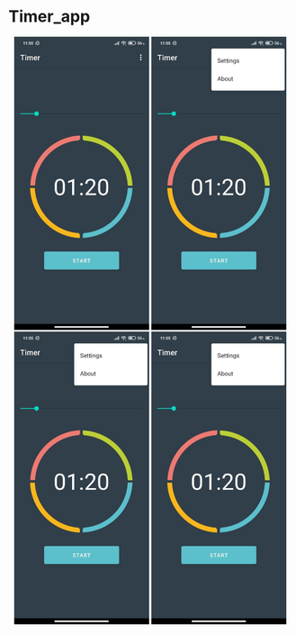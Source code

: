 # Timer_app


<p align="center">
  <img src="https://github.com/weeidl/Timer/blob/master/ImageReadme/Timer_1.jpg" width="240" title="hover text">
  <img src="https://github.com/weeidl/Timer/blob/master/ImageReadme/Timer_2.jpg" width="240" alt="accessibility text">
  <img src="https://github.com/weeidl/Timer/blob/master/ImageReadme/Timer_2.jpg" width="240" alt="accessibility text">
  <img src="https://github.com/weeidl/Timer/blob/master/ImageReadme/Timer_2.jpg" width="240" alt="accessibility text">
</p>
